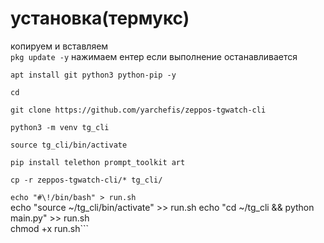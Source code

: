 # установка(термукс)
копируем и вставляем    
```pkg update -y``` нажимаем ентер если выполнение останавливается    

```apt install git python3 python-pip -y```    

```cd```    

```git clone https://github.com/yarchefis/zeppos-tgwatch-cli```    

```python3 -m venv tg_cli```    

```source tg_cli/bin/activate```    

```pip install telethon prompt_toolkit art```    

```cp -r zeppos-tgwatch-cli/* tg_cli/```    


```echo "#\!/bin/bash" > run.sh```  
echo "source ~/tg_cli/bin/activate" >> run.sh
echo "cd ~/tg_cli && python main.py" >> run.sh  
chmod +x run.sh```
